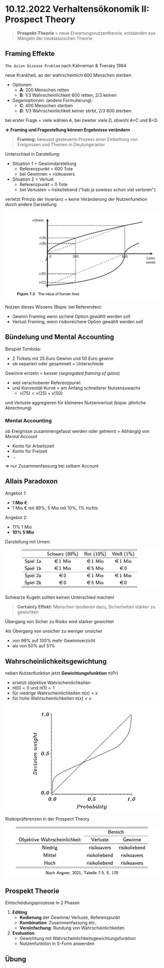 # 10.12.2022 Verhaltensökonomik II: Prospect Theory

> **Prospekt-Theorie** = neue Erwartungsnutzentheorie, entstanden aus Mängeln der neoklassischen Theorie



## Framing Effekte

`The Asian Disease Problem` nach Kahneman & Tversky 1984

neue Krankheit, an der wahrscheinlich 600 Menschen sterben

- Optionen:
    - **A**: 200 Menschen retten
    - **B**: 1/3 Wahrscheinlichkeit 600 retten, 2/3 keinen
- Gegenoptionen: (andere Formulierung):
    - **C**: 400 Menschen sterben
    - **D**: 1/3 Wahrscheinlichkeit keiner stirbt, 2/3 600 sterben

bei erster Frage = viele wählen A, bei zweiter viele D, obwohl A=C und B=D

**=> Framing und Fragestellung können Ergebnisse verändern**

> **Framing:** bewusst gesteuerte Prozess einer Einbettung von Ereignissen und Themen in Deutungsraster

Unterschied in Darstellung:
- Situation 1 = Gewinndarstellung
    - Referenzpunkt = 600 Tote
    - bei Gewinnen = risikoavers
- Situation 2 = Verlust
    - Referenzpunkt = 0 Tote
    - bei Verlusten = risikoliebend ("hab ja sowieso schon viel verloren")

verletzt Prinzip der Invarianz = keine Veränderung der Nutzenfunktion durch andere Darstellung

![img](../images/2022-12-10_13-13-28.jpg)

Nutzen dieses Wissens (Bspw. bei Referenden):

- Gewinn Framing wenn sichere Option gewählt werden soll
- Verlust Framing, wenn risikoreichere Option gewählt werden soll

## Bündelung und Mental Accounting

Beispiel Tombola:

- 2 Tickets mit 25 Euro Gewinn und 50 Euro gewinn
- ob separiert oder gesammelt = Unterschiede



Gewinne einzeln = besser (*segregated framing of gains*)

- weil verschobener Referenzpunkt
- und Konvexität Kurve = am Anfang schnellerer Nutzenzuwachs
    - $v(75) < v(25)+ v(50)$

und Verluste aggregieren für kleineren Nutzenverlust (bspw. jährliche Abrechnung)



### Mental Accounting

ob Ereignisse zusammengefasst werden oder getrennt  = Abhängig von *Mental Account*

- Konto für Arbeitszeit
- Konto für Freizeit
- ...

=> nur Zusammenfassung bei selbem Account



## Allais Paradoxon

Angebot 1:

- **1 Mio €**
- 1 Mio € mit 89%, 5 Mio mit 10%, 1% nichts

Angebot 2:

- 11% 1 Mio
- **10% 5 Mio**



Darstellung mit Urnen:

![img](../images/2022-12-10_13-47-38.jpg)

Schwarze Kugeln sollten keinen Unterschied machen!

> **Certainty Effekt:** Menschen tendieren dazu, Sicherheiten stärker zu gewichten

Übergang von Sicher zu Risiko wird stärker gewichtet

Als Übergang von unsicher zu weniger unsicher

- von 99% auf 100% mehr Gewinnverzicht
- als von 50% auf 51%



## Wahrscheinlichkeitsgewichtung

neben Nutzenfunktion jetzt **Gewichtungsfunktion** $\pi(Pr)$

- ersetzt objektive Wahrscheinlichkeiten
- $\pi(0)=0$ und $\pi(1)=1$
- für niedrige Wahrscheinlichkeiten $\pi(x)>x$
- für hohe Wahrscheinlichkeiten $\pi(x)< x$

![img](../images/2022-12-14_15-38-26.jpg)

Risikopräferenzen in der Prospect Theory

![img](../images/2022-12-10_14-09-05.jpg)

## Prospekt Theorie

Eintscheidungsprozesse in 2 Phasen

1. **Editing**
    - **Kodierung** der Gewinne/ Verluste, Referenzpunkt
    - **Kombination**: Zusammenfassung etc.
    - **Vereinfachung**: Rundung von Wahrscheinlichkeiten
2. **Evaluation**
    - Gewichtung mit Wahrscheinlichkeitsgewichtungsfunktion
    - Nutzenfunktion in S-Form anwenden



## Übung

